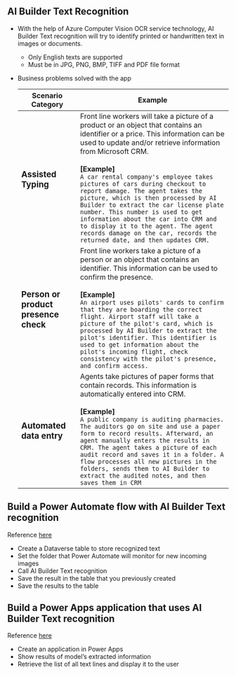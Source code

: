 ## AI Builder Text Recognition

-   With the help of Azure Computer Vision OCR service technology, AI Builder Text recognition will try to identify printed or handwritten text in images or documents.

    -   Only English texts are supported
    -   Must be in JPG, PNG, BMP, TIFF and PDF file format

-   Business problems solved with the app

    | Scenario Category                         | Example                                                                                                                                                                                                                                                                                                                                                                                                                                                                                                                                                                                                                |
    | ----------------------------------------- | ---------------------------------------------------------------------------------------------------------------------------------------------------------------------------------------------------------------------------------------------------------------------------------------------------------------------------------------------------------------------------------------------------------------------------------------------------------------------------------------------------------------------------------------------------------------------------------------------------------------------- |
    | <h3>Assisted Typing</h3>                  | Front line workers will take a picture of a product or an object that contains an identifier or a price. This information can be used to update and/or retrieve information from Microsoft CRM. <br><br><b>[Example]</b><br>`A car rental company's employee takes pictures of cars during checkout to report damage. The agent takes the picture, which is then processed by AI Builder to extract the car license plate number. This number is used to get information about the car into CRM and to display it to the agent. The agent records damage on the car, records the returned date, and then updates CRM.` |
    | <h3>Person or product presence check</h3> | Front line workers take a picture of a person or an object that contains an identifier. This information can be used to confirm the presence. <br><br><b>[Example]</b><br>`An airport uses pilots' cards to confirm that they are boarding the correct flight. Airport staff will take a picture of the pilot's card, which is processed by AI Builder to extract the pilot's identifier. This identifier is used to get information about the pilot's incoming flight, check consistency with the pilot's presence, and confirm access.`                                                                              |
    | <h3>Automated data entry</h3>             | Agents take pictures of paper forms that contain records. This information is automatically entered into CRM. <br><br><b>[Example]</b><br>`A public company is auditing pharmacies. The auditors go on site and use a paper form to record results. Afterward, an agent manually enters the results in CRM. The agent takes a picture of each audit record and saves it in a folder. A flow processes all new pictures in the folders, sends them to AI Builder to extract the audited notes, and then saves them in CRM`                                                                                              |

## Build a Power Automate flow with AI Builder Text recognition

Reference <a href="https://learn.microsoft.com/en-us/training/modules/get-started-with-ai-builder-text-recognition/3-build-flow">here</a>

-   Create a Dataverse table to store recognized text
-   Set the folder that Power Automate will monitor for new incoming images
-   Call AI Builder Text recognition
-   Save the result in the table that you previously created
-   Save the results to the table

## Build a Power Apps application that uses AI Builder Text recognition

Reference <a href="https://learn.microsoft.com/en-us/training/modules/get-started-with-ai-builder-text-recognition/4-build-application">here</a>

-   Create an application in Power Apps
-   Show results of model’s extracted information
-   Retrieve the list of all text lines and display it to the user
